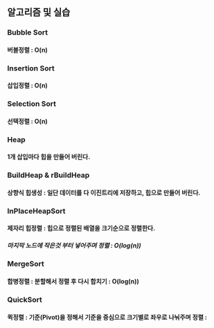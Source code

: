 ## 알고리즘 및 실습

### Bubble Sort
#### 버블정렬 : O(n)

### Insertion Sort
#### 삽입정렬 : O(n)

### Selection Sort
#### 선택정렬 : O(n)



### Heap
#### 1개 삽입마다 힙을 만들어 버린다.

### BuildHeap & rBuildHeap
#### 상향식 힙생성 : 일단 데이터를 다 이진트리에 저장하고, 힙으로 만들어 버린다.

### InPlaceHeapSort
#### 제자리 힙정렬 : 힙으로 정렬된 배열을 크기순으로 정렬한다.
##### 마지막 노드에 작은것 부터 넣어주며 정렬 : O(log(n))



### MergeSort
#### 합병정렬 : 분할해서 정렬 후 다시 합치기 : O(log(n))

### QuickSort
#### 퀵정렬 : 기준(Pivot)을 정해서 기준을 중심으로 크기별로 좌우로 나눠주며 정렬 : 
